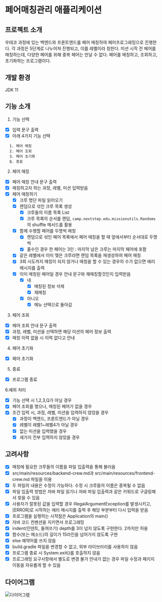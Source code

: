 # 페어매칭관리 애플리케이션

## 프로젝트 소개
우테코 과정에 있는 백엔드와 프론트엔드를 페어 매칭하여 페어프로그래밍으로 진행한다.
각 과정은 5단계로 나누어져 진행되고, 이를 레벨이라 칭한다. 미션 시작 전 페어를 매칭하는데, 다양한 페어를 위해 중복 페어는 만날 수 없다.
페어를 매칭하고, 조회하고, 초기화하는 프로그램이다.

## 개발 환경
JDK 11

## 기능 소개
1. 기능 선택
- [x] 입력 문구 출력
- [x] 아래 4가지 기능 선택
```
  1. 페어 매칭
  2. 페어 조회
  3. 페어 초기화
  Q. 종료
```

2. 페어 매칭
- [x] 페어 매칭 안내 문구 출력
- [x] 매칭하고자 하는 과정, 레벨, 미션 입력받음
- [x] 페어 매칭하기
  - [x] 크루 명단 파일 읽어오기
  - [x] 랜덤으로 섞인 크루 목록 생성
    - [x] 크루들의 이름 목록 List<String>
    - [x] 크루 목록의 순서를 랜덤, `camp.nextstep.edu.missionutils.Randoms`의 shuffle 메서드를 활용
  - [x] 함께 수행할 페어를 두명씩 매칭
    - [x] 랜덤으로 섞인 페어 목록에서 페어 매칭을 할 때 앞에서부터 순서대로 두명씩
    - [x] 홀수인 경우 한 페어는 3인 : 마지막 남은 크루는 마지막 페어에 포함
  - [x] 같은 레벨에서 이미 맺은 크루라면 랜덤 목록을 재생성하여 페어 매칭
  - [x] 3회 시도까지 매칭이 되지 않거나 매칭을 할 수 있는 경우의 수가 없으면 에러 메시지를 출력
  - [x] 이미 매칭된 페어일 경우 안내 문구와 재매칭할것인지 입력받음
    - [x] 네
      - [x] 매칭된 정보 삭제
      - [x] 재매칭
    - [x] 아니오
      - [x] 메뉴 선택으로 돌아감

3. 페어 조회
- [x] 페어 조회 안내 문구 출력
- [x] 과정, 레벨, 미션을 선택하면 해당 미션의 페어 정보 출력
- [x] 매칭 이력 없을 시 이력 없다고 안내

4. 페어 초기화
- [x] 페어 초기화

5. 종료
- [x] 프로그램 종료

6.예외 처리
- [x] 기능 선택 시 1,2,3,Q가 아닐 경우
- [x] 페어 조회를 했으나, 매칭된 페어가 없을 경우
- [x] 조건 입력 시, 과정, 레벨, 미션을 입력하지 않았을 경우
  - [x] 과정이 백엔드, 프론트엔드가 아닐 경우
  - [x] 레벨이 레벨1~레벨4가 아닐 경우
  - [x] 없는 미션을 입력했을 경우
  - [x] 세가지 전부 입력하지 않았을 경우

## 고려사항
- [x] 매칭에 필요한 크루들의 이름을 파일 입출력을 통해 불러옴
- [x] src/main/resources/backend-crew.md과 src/main/resources/frontend-crew.md 파일을 이용
- [x] 두 파일의 내용은 수정이 가능하다. 수정 시 크루들의 이름은 중복될 수 없음
- [x] 파일 입출력 방법은 자바 파일 읽기나 자바 파일 입출력과 같은 키워드로 구글링해서 찾을 수 있음
- [x] 사용자가 잘못된 값을 입력할 경우 IllegalArgumentException를 발생시키고, [ERROR]로 시작하는 에러 메시지를 출력 후 해당 부분부터 다시 입력을 받음
- [x] 프로그램을 실행하는 시작점은 Application의 main()
- [x] 자바 코드 컨벤션을 지키면서 프로그래밍
- [x] indent(인덴트, 들여쓰기) depth를 3이 넘지 않도록 구현한다. 2까지만 허용
- [x] 함수(또는 메소드)의 길이가 15라인을 넘어가지 않도록 구현
- [x] else 예약어를 쓰지 않음
- [x] build.gradle 파일을 변경할 수 없고, 외부 라이브러리를 사용하지 않음
- [x] 프로그램 종료 시 System.exit()를 호출하지 않음
- [x] 프로그래밍 요구사항에서 별도로 변경 불가 안내가 없는 경우 파일 수정과 패키지 이동을 자유롭게 할 수 있음

## 다이어그램
![다이어그램](https://user-images.githubusercontent.com/72916415/205449688-2d683696-bc67-4718-a13f-4cf6eb8b115f.png)

